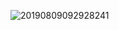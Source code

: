 ![20190809092928241](https://kingcall.oss-cn-hangzhou.aliyuncs.com/blog/img/2020/11/27/21:48:10-20190809092928241.png)